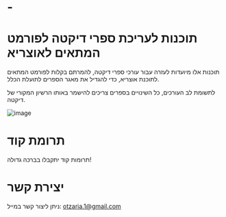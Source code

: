 # -
# תוכנות לעריכת ספרי דיקטה לפורמט המתאים לאוצריא

תוכנות אלו מיועדות לעזרה עבור עורכי ספרי דיקטה, להמרתם בקלות לפורמט המתאים לתוכנת אוצריא, כדי להגדיל את מאגר הספרים לתועלת הכלל.

לתשומת לב העורכים, כל השינויים בספרים צריכים להישמר באותו הרשיון המקורי של דיקטה.


![image](https://github.com/user-attachments/assets/b6416435-effd-4295-9e79-cc74099b525b)



# תרומת קוד

תרומות קוד יתקבלו בברכה גדולה!

# יצירת קשר

ניתן ליצור קשר במייל: otzaria.1@gmail.com
